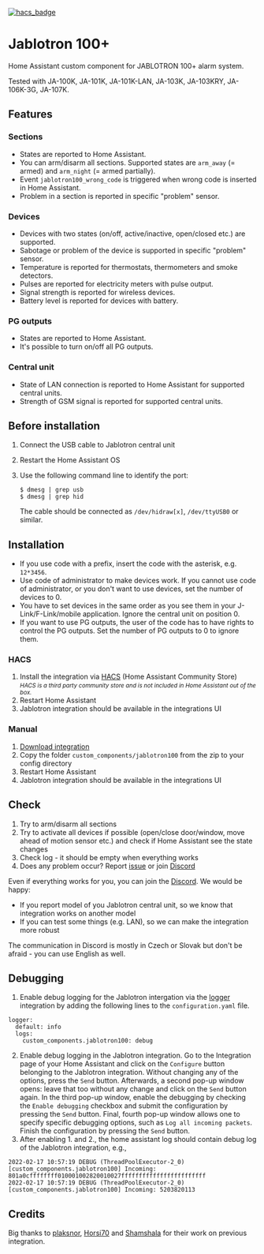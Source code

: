 [![hacs_badge](https://img.shields.io/badge/HACS-Default-orange.svg?style=for-the-badge)](https://github.com/hacs/default)

# Jablotron 100+

Home Assistant custom component for JABLOTRON 100+ alarm system.

Tested with JA-100K, JA-101K, JA-101K-LAN, JA-103K, JA-103KRY, JA-106K-3G, JA-107K.


## Features

### Sections

- States are reported to Home Assistant.
- You can arm/disarm all sections. Supported states are `arm_away` (= armed) and `arm_night` (= armed partially).
- Event `jablotron100_wrong_code` is triggered when wrong code is inserted in Home Assistant.
- Problem in a section is reported in specific "problem" sensor.

### Devices

- Devices with two states (on/off, active/inactive, open/closed etc.) are supported.
- Sabotage or problem of the device is supported in specific "problem" sensor.
- Temperature is reported for thermostats, thermometers and smoke detectors.
- Pulses are reported for electricity meters with pulse output.
- Signal strength is reported for wireless devices.
- Battery level is reported for devices with battery.

### PG outputs

- States are reported to Home Assistant.
- It's possible to turn on/off all PG outputs.

### Central unit

- State of LAN connection is reported to Home Assistant for supported central units.
- Strength of GSM signal is reported for supported central units.


## Before installation

1. Connect the USB cable to Jablotron central unit
2. Restart the Home Assistant OS
3. Use the following command line to identify the port:

    ```
    $ dmesg | grep usb
    $ dmesg | grep hid
    ```

    The cable should be connected as `/dev/hidraw[x]`, `/dev/ttyUSB0` or similar.


## Installation

- If you use code with a prefix, insert the code with the asterisk, e.g. `12*3456`.
- Use code of administrator to make devices work. If you cannot use code of administrator, or you don't want to use devices, set the number of devices to 0.
- You have to set devices in the same order as you see them in your J-Link/F-Link/mobile application. Ignore the central unit on position 0.
- If you want to use PG outputs, the user of the code has to have rights to control the PG outputs. Set the number of PG outputs to 0 to ignore them.

### HACS

1. Install the integration via [HACS](https://hacs.xyz/) (Home Assistant Community Store)  
    <small>*HACS is a third party community store and is not included in Home Assistant out of the box.*</small>
2. Restart Home Assistant
3. Jablotron integration should be available in the integrations UI

### Manual

1. [Download integration](https://github.com/kukulich/home-assistant-jablotron100/releases/)
2. Copy the folder `custom_components/jablotron100` from the zip to your config directory
3. Restart Home Assistant
4. Jablotron integration should be available in the integrations UI


## Check

1. Try to arm/disarm all sections
2. Try to activate all devices if possible (open/close door/window, move ahead of motion sensor etc.) and check if Home Assistant see the state changes
3. Check log - it should be empty when everything works
4. Does any problem occur? Report [issue](https://github.com/kukulich/home-assistant-jablotron100/issues) or join [Discord](https://discord.gg/bNmaB6n)

Even if everything works for you, you can join the [Discord](https://discord.gg/bNmaB6n).
We would be happy:
 - If you report model of you Jablotron central unit, so we know that integration works on another model
 - If you can test some things (e.g. LAN), so we can make the integration more robust

The communication in Discord is mostly in Czech or Slovak but don't be afraid - you can use English as well.


## Debugging
1. Enable debug logging for the Jablotron intergation via the [logger](https://www.home-assistant.io/integrations/logger/) integration by adding the following lines to the `configuration.yaml` file.
```
logger:
  default: info
  logs: 
    custom_components.jablotron100: debug
```

2. Enable debug logging in the Jablotron integration. Go to the Integration page of your Home Assistant and click on the `Configure` button belonging to the Jablotron integration. Without changing any of the options, press the `Send` button. Afterwards, a second pop-up window opens: leave that too without any change and click on the `Send` button again. In the third pop-up window, enable the debugging by checking the `Enable debugging` checkbox and submit the configuration by pressing the `Send` button. Final, fourth pop-up window allows one to specify specific debugging options, such as `Log all incoming packets`. Finish the configuration by pressing the `Send` button.
3. After enabling 1. and 2., the home assistant log should contain debug log of the Jablotron integration, e.g.,
```
2022-02-17 10:57:19 DEBUG (ThreadPoolExecutor-2_0) [custom_components.jablotron100] Incoming: 801a0cffffffff010001002820010027ffffffffffffffffffffffff
2022-02-17 10:57:19 DEBUG (ThreadPoolExecutor-2_0) [custom_components.jablotron100] Incoming: 5203820113
```

## Credits

Big thanks to [plaksnor](https://github.com/plaksnor/), [Horsi70](https://github.com/Horsi70/) and [Shamshala](https://github.com/Shamshala/) for their work on previous integration.
